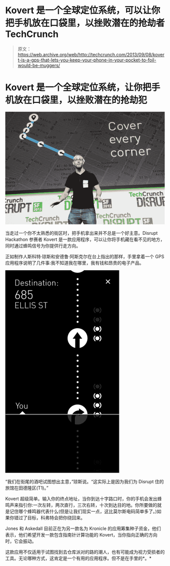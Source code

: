 # Kovert 是一个全球定位系统，可以让你把手机放在口袋里，以挫败潜在的抢劫者 TechCrunch

> 原文：<https://web.archive.org/web/http://techcrunch.com/2013/09/08/kovert-is-a-gps-that-lets-you-keep-your-phone-in-your-pocket-to-foil-would-be-muggers/>

# Kovert 是一个全球定位系统，让你把手机放在口袋里，以挫败潜在的抢劫犯

[![HlYU7Wa](img/5e26806a55f41e10cffa06d7bdd26f36.png)](https://web.archive.org/web/20230130235004/https://techcrunch.com/wp-content/uploads/2013/09/hlyu7wa.jpg)

当走过一个你不太熟悉的街区时，把手机拿出来并不总是一个好主意。Disrupt Hackathon 参赛者 Kovert 是一款应用程序，可以让你将手机藏在看不见的地方，同时通过蜂鸣信号为你提供行走方向。

正如制作人斯科特·琼斯和安德鲁·阿斯克尔在台上指出的那样，手里拿着一个 GPS 应用程序说明了几件事:我不知道我在哪里，我有钱和昂贵的电子产品。

![screen-grab](img/db3a7e8c5e70adc1c6e6a2c35ab9774e.png)

“我们在街尾的酒吧试图想出主意，”琼斯说。“这实际上是因为我们为 Disrupt 住的旅馆在田德隆区(T1)。”

Kovert 超级简单。输入你的终点地址，当你到达十字路口时，你的手机会发出蜂鸣声来指引你:一次左转，两次直行，三次右转，十次到达目的地。你所要做的就是记住哪个蜂鸣器代表什么(但是让我们现实一点，这比莫尔斯电码简单多了。)如果你错过了目标，科弗特会把你绕回来。

Jones 和 Askedall 目前正在为另一款名为 Kronicle 的应用筹集种子资金，他们表示，他们希望开发一款包含指南针计算功能的 Kovert，当你指向正确的方向时，它会振动。

这款应用不仅适用于试图找到去仓库派对的路的潮人，也有可能成为视力受损者的工具。无论哪种方式，这肯定是一个有用的应用程序。但不是在手里的*。*